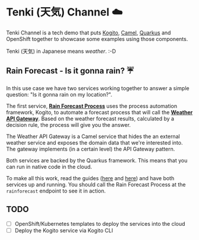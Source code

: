 # Tenki (天気) Channel :cloud:

Tenki Channel is a tech demo that puts [Kogito](https://kogito.kie.org/), [Camel](https://kogito.kie.org/), [Quarkus](https://kogito.kie.org/) and OpenShift together to showcase some examples using those components.

Tenki (天気) in Japanese means _weather_. :-D

## Rain Forecast - Is it gonna rain? :umbrella:

In this use case we have two services working together to answer a simple question: "Is it gonna rain on my location?".

The first service, [**Rain Forecast Process**](rain-forecast-process) uses the process automation framework, Kogito, to automate a forecast process that will call the [**Weather API Gateway**](weather-api-gateway). Based on the weather forecast results, calculated by a decision rule, the process will give you the answer.

The Weather API Gateway is a Camel service that hides the an external weather service and exposes the domain data that we're interested into. The gateway implements (in a certain level) the API Gateway pattern.

Both services are backed by the Quarkus framework. This means that you can run in native code in the cloud.

To make all this work, read the guides ([here](rain-forecast-process) and [here](weather-api-gateway)) and have both services up and running. You should call the Rain Forecast Process at the `rainforecast` endpoint to see it in action.

## TODO

* [ ] OpenShift/Kubernetes templates to deploy the services into the cloud 
* [ ] Deploy the Kogito service via Kogito CLI 
